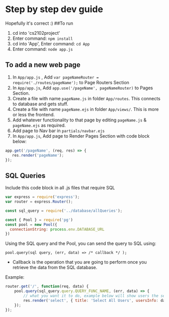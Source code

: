 # Step by step dev guide
Hopefully it's correct :)
##To run
 1. cd into 'cs2102project'
 2. Enter command: `npm install`
 3. cd into 'App', Enter command: `cd App`
 4. Enter command: `node app.js`
## To add a new web page
 1. In `App/app.js` , Add `var pageNameRouter = require('./routes/pageName');` to Page Routers Section
 2. In `App/app.js`, Add `app.use('/pageName', pageNameRouter)` to Pages Section.
 3. Create a file with name `pageName.js` in folder `App/routes`. This connects to database and gets stuff.
 4. Create a file with name `pageName.ejs` in folder `App/views/`. This is more or less the frontend.
 5. Add whatever functionality to that page by editing `pageName.js` & `pageName.ejs` as required.
 6. Add page to Nav bar in `partials/navbar.ejs`
 7. In `App/app.js`, Add page to Render Pages Section with code block below:
 ```javascript
 app.get('/pageName', (req, res) => {
	res.render('pageName');
});
```
## SQL Queries
Include this code block in all .js files that require SQL

```javascript
var express = require('express');
var router = express.Router();

const sql_query = require('../database/allQueries');

const { Pool } = require('pg')
const pool = new Pool({
  connectionString: process.env.DATABASE_URL
})
```
Using the SQL query and the Pool, you can send the query to SQL using:

`pool.query(sql query, (err, data) => /* callback */ );`
- Callback is the operation that you are going to perform once you retrieve the data from the
SQL database.

Example:
```javascript
router.get('/', function(req, data) {
	pool.query(sql_query.query.QUERY_FUNC_NAME, (err, data) => {
        // what you want it to do, example below will show users the select page and display all Users 
        res.render('select', { title: 'Select All Users', usersInfo: data.rows });
	});
});
```